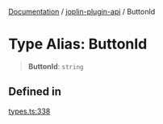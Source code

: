 [Documentation](../../packages.md) / [joplin-plugin-api](../index.md) / ButtonId

# Type Alias: ButtonId

> **ButtonId**: `string`

## Defined in

[types.ts:338](https://github.com/rxliuli/joplin-utils/blob/856dd8cbf75fe71932485581a99ca0e4ebcdd5e8/packages/joplin-plugin-api/src/types.ts#L338)
